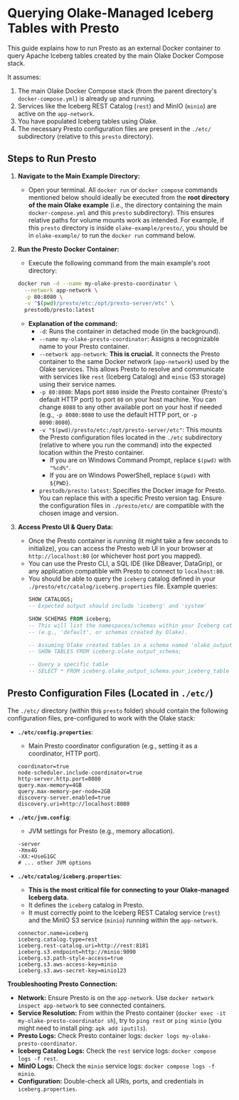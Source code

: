 # Querying Olake-Managed Iceberg Tables with Presto

This guide explains how to run Presto as an external Docker container to query Apache Iceberg tables created by the main Olake Docker Compose stack.

It assumes:
1.  The main Olake Docker Compose stack (from the parent directory's `docker-compose.yml`) is already up and running.
2.  Services like the Iceberg REST Catalog (`rest`) and MinIO (`minio`) are active on the `app-network`.
3.  You have populated Iceberg tables using Olake.
4.  The necessary Presto configuration files are present in the `./etc/` subdirectory (relative to this `presto` directory).

## Steps to Run Presto

1.  **Navigate to the Main Example Directory:**
    * Open your terminal. All `docker run` or `docker compose` commands mentioned below should ideally be executed from the **root directory of the main Olake example** (i.e., the directory containing the main `docker-compose.yml` and this `presto` subdirectory). This ensures relative paths for volume mounts work as intended. For example, if this `presto` directory is inside `olake-example/presto/`, you should be in `olake-example/` to run the `docker run` command below.

2.  **Run the Presto Docker Container:**
    * Execute the following command from the main example's root directory:

    ```bash
    docker run -d --name my-olake-presto-coordinator \
      --network app-network \
      -p 80:8080 \
      -v "$(pwd)/presto/etc:/opt/presto-server/etc" \
      prestodb/presto:latest
    ```

    * **Explanation of the command:**
        * `-d`: Runs the container in detached mode (in the background).
        * `--name my-olake-presto-coordinator`: Assigns a recognizable name to your Presto container.
        * `--network app-network`: **This is crucial.** It connects the Presto container to the same Docker network (`app-network`) used by the Olake services. This allows Presto to resolve and communicate with services like `rest` (Iceberg Catalog) and `minio` (S3 storage) using their service names.
        * `-p 80:8080`: Maps port `8080` inside the Presto container (Presto's default HTTP port) to port `80` on your host machine. You can change `8088` to any other available port on your host if needed (e.g., `-p 8080:8080` to use the default HTTP port, or `-p 8090:8080`).
        * `-v "$(pwd)/presto/etc:/opt/presto-server/etc"`: This mounts the Presto configuration files located in the `./etc` subdirectory (relative to where you run the command) into the expected location within the Presto container.
            * If you are on Windows Command Prompt, replace `$(pwd)` with `"%cd%"`.
            * If you are on Windows PowerShell, replace `$(pwd)` with `${PWD}`.
        * `prestodb/presto:latest`: Specifies the Docker image for Presto. You can replace this with a specific Presto version tag. Ensure the configuration files in `./presto/etc/` are compatible with the chosen image and version.

3.  **Access Presto UI & Query Data:**
    * Once the Presto container is running (it might take a few seconds to initialize), you can access the Presto web UI in your browser at `http://localhost:80` (or whichever host port you mapped).
    * You can use the Presto CLI, a SQL IDE (like DBeaver, DataGrip), or any application compatible with Presto to connect to `localhost:80`.
    * You should be able to query the `iceberg` catalog defined in your `./presto/etc/catalog/iceberg.properties` file. Example queries:
        ```sql
        SHOW CATALOGS;
        -- Expected output should include 'iceberg' and 'system'

        SHOW SCHEMAS FROM iceberg;
        -- This will list the namespaces/schemas within your Iceberg catalog 
        -- (e.g., 'default', or schemas created by Olake).

        -- Assuming Olake created tables in a schema named 'olake_output_schema'
        -- SHOW TABLES FROM iceberg.olake_output_schema;

        -- Query a specific table
        -- SELECT * FROM iceberg.olake_output_schema.your_iceberg_table LIMIT 10;
        ```

## Presto Configuration Files (Located in `./etc/`)

The `./etc/` directory (within this `presto` folder) should contain the following configuration files, pre-configured to work with the Olake stack:

* **`./etc/config.properties`**:
    * Main Presto coordinator configuration (e.g., setting it as a coordinator, HTTP port).
    ```properties
    coordinator=true
    node-scheduler.include-coordinator=true
    http-server.http.port=8080
    query.max-memory=4GB 
    query.max-memory-per-node=2GB 
    discovery-server.enabled=true
    discovery.uri=http://localhost:8080 
    ```

* **`./etc/jvm.config`**:
    * JVM settings for Presto (e.g., memory allocation).
    ```
    -server
    -Xmx4G 
    -XX:+UseG1GC
    # ... other JVM options
    ```

* **`./etc/catalog/iceberg.properties`**:
    * **This is the most critical file for connecting to your Olake-managed Iceberg data.**
    * It defines the `iceberg` catalog in Presto.
    * It must correctly point to the Iceberg REST Catalog service (`rest`) and the MinIO S3 service (`minio`) running within the `app-network`.
    ```properties
    connector.name=iceberg
    iceberg.catalog.type=rest
    iceberg.rest-catalog.uri=http://rest:8181 
    iceberg.s3.endpoint=http://minio:9090
    iceberg.s3.path-style-access=true
    iceberg.s3.aws-access-key=minio
    iceberg.s3.aws-secret-key=minio123
    ```

**Troubleshooting Presto Connection:**
* **Network:** Ensure Presto is on the `app-network`. Use `docker network inspect app-network` to see connected containers.
* **Service Resolution:** From within the Presto container (`docker exec -it my-olake-presto-coordinator sh`), try to `ping rest` or `ping minio` (you might need to install ping: `apk add iputils`).
* **Presto Logs:** Check Presto container logs: `docker logs my-olake-presto-coordinator`.
* **Iceberg Catalog Logs:** Check the `rest` service logs: `docker compose logs -f rest`.
* **MinIO Logs:** Check the `minio` service logs: `docker compose logs -f minio`.
* **Configuration:** Double-check all URIs, ports, and credentials in `iceberg.properties`.